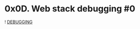 # 0x0D. Web stack debugging #0

! [DEBUGGING](https://s3.amazonaws.com/intranet-projects-files/holbertonschool-sysadmin_devops/265/uWLzjc8.jpg)
